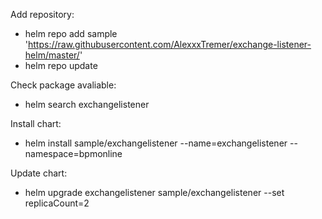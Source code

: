 Add repository:
- helm repo add sample 'https://raw.githubusercontent.com/AlexxxTremer/exchange-listener-helm/master/'
- helm repo update

Check package avaliable:
- helm search exchangelistener

Install chart:
- helm install sample/exchangelistener --name=exchangelistener --namespace=bpmonline

Update chart:
- helm upgrade exchangelistener sample/exchangelistener --set replicaCount=2
